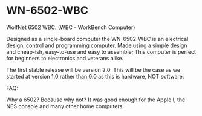 # WN-6502-WBC
WolfNet 6502 WBC. (WBC - WorkBench Computer)

Designed as a single-board computer the WN-6502-WBC is an electrical design, control and programming computer. Made using a simple design and cheap-ish, easy-to-use and easy to assemble; This computer is perfect for beginners to electronics and veterans alike. 

The first stable release will be version 2.0. This will be the case as we started at version 1.0 rather than 0.0 as this is hardware, NOT software.



FAQ:

Why a 6502? 
Because why not? It was good enough for the Apple I, the NES console and many other home computers.
